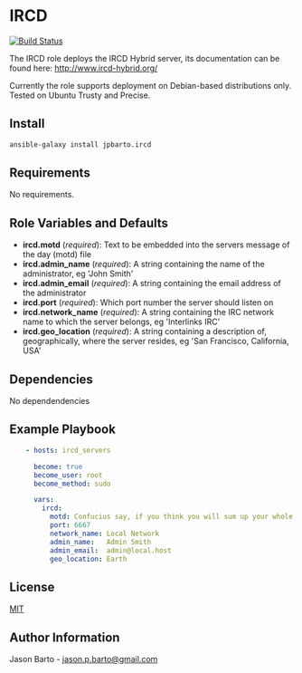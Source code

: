 IRCD
=========

[![Build Status](https://travis-ci.org/jpbarto/ansible-ircd.svg?branch=master)](https://travis-ci.org/jpbarto/ansible-ircd)

The IRCD role deploys the IRCD Hybrid server, its documentation can be found here: http://www.ircd-hybrid.org/

Currently the role supports deployment on Debian-based distributions only. Tested on Ubuntu Trusty and Precise.

Install
-------

```sh
ansible-galaxy install jpbarto.ircd
```

Requirements
------------

No requirements.

Role Variables and Defaults
---------------------------

- **ircd.motd**         (_required_): Text to be embedded into the servers message of the day (motd) file
- **ircd.admin_name**   (_required_): A string containing the name of the administrator, eg 'John Smith'
- **ircd.admin_email**  (_required_): A string containing the email address of the administrator
- **ircd.port**         (_required_): Which port number the server should listen on
- **ircd.network_name** (_required_): A string containing the IRC network name to which the server belongs, eg 'Interlinks IRC'
- **ircd.geo_location** (_required_): A string containing a description of, geographically, where the server resides, eg 'San Francisco, California, USA'


Dependencies
------------

No dependendencies

Example Playbook
----------------

```yaml
    - hosts: ircd_servers

      become: true
      become_user: root
      become_method: sudo

      vars:
        ircd:
          motd: Confucius say, if you think you will sum up your whole life on this little bit of paper, you are crazy.
          port: 6667
          network_name: Local Network
          admin_name:   Admin Smith
          admin_email:  admin@local.host
          geo_location: Earth
```

License
-------

[MIT](LICENSE)

Author Information
------------------

Jason Barto - jason.p.barto@gmail.com
